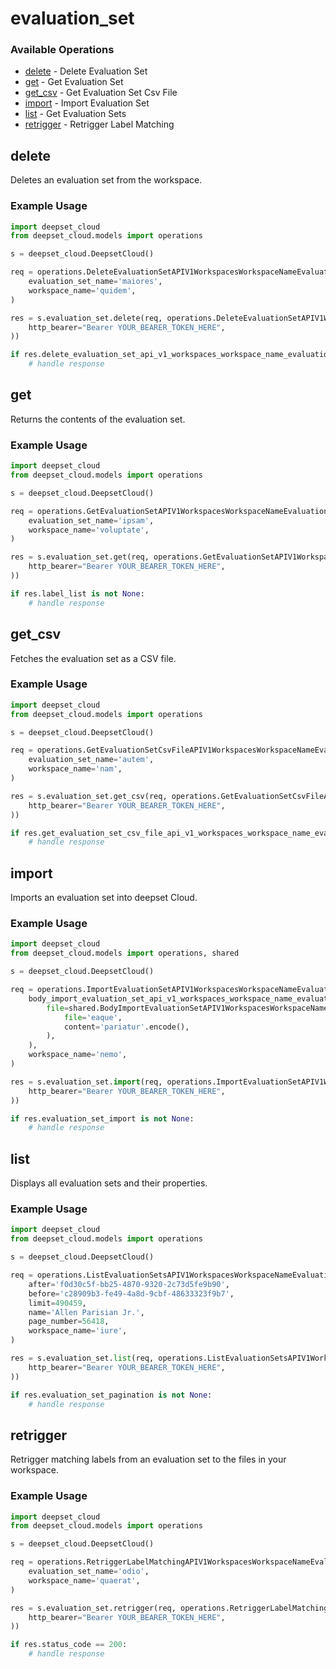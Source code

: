 # evaluation_set

### Available Operations

* [delete](#delete) - Delete Evaluation Set
* [get](#get) - Get Evaluation Set
* [get_csv](#get_csv) - Get Evaluation Set Csv File
* [import](#import) - Import Evaluation Set
* [list](#list) - Get Evaluation Sets
* [retrigger](#retrigger) - Retrigger Label Matching

## delete

Deletes an evaluation set from the workspace.

### Example Usage

```python
import deepset_cloud
from deepset_cloud.models import operations

s = deepset_cloud.DeepsetCloud()

req = operations.DeleteEvaluationSetAPIV1WorkspacesWorkspaceNameEvaluationSetsEvaluationSetNameDeleteRequest(
    evaluation_set_name='maiores',
    workspace_name='quidem',
)

res = s.evaluation_set.delete(req, operations.DeleteEvaluationSetAPIV1WorkspacesWorkspaceNameEvaluationSetsEvaluationSetNameDeleteSecurity(
    http_bearer="Bearer YOUR_BEARER_TOKEN_HERE",
))

if res.delete_evaluation_set_api_v1_workspaces_workspace_name_evaluation_sets_evaluation_set_name_delete_200_application_json_any is not None:
    # handle response
```

## get

Returns the contents of the evaluation set.

### Example Usage

```python
import deepset_cloud
from deepset_cloud.models import operations

s = deepset_cloud.DeepsetCloud()

req = operations.GetEvaluationSetAPIV1WorkspacesWorkspaceNameEvaluationSetsEvaluationSetNameGetRequest(
    evaluation_set_name='ipsam',
    workspace_name='voluptate',
)

res = s.evaluation_set.get(req, operations.GetEvaluationSetAPIV1WorkspacesWorkspaceNameEvaluationSetsEvaluationSetNameGetSecurity(
    http_bearer="Bearer YOUR_BEARER_TOKEN_HERE",
))

if res.label_list is not None:
    # handle response
```

## get_csv

Fetches the evaluation set as a CSV file.

### Example Usage

```python
import deepset_cloud
from deepset_cloud.models import operations

s = deepset_cloud.DeepsetCloud()

req = operations.GetEvaluationSetCsvFileAPIV1WorkspacesWorkspaceNameEvaluationSetsEvaluationSetNameCsvGetRequest(
    evaluation_set_name='autem',
    workspace_name='nam',
)

res = s.evaluation_set.get_csv(req, operations.GetEvaluationSetCsvFileAPIV1WorkspacesWorkspaceNameEvaluationSetsEvaluationSetNameCsvGetSecurity(
    http_bearer="Bearer YOUR_BEARER_TOKEN_HERE",
))

if res.get_evaluation_set_csv_file_api_v1_workspaces_workspace_name_evaluation_sets_evaluation_set_name_csv_get_200_application_json_any is not None:
    # handle response
```

## import

Imports an evaluation set into deepset Cloud.

### Example Usage

```python
import deepset_cloud
from deepset_cloud.models import operations, shared

s = deepset_cloud.DeepsetCloud()

req = operations.ImportEvaluationSetAPIV1WorkspacesWorkspaceNameEvaluationSetsImportPostRequest(
    body_import_evaluation_set_api_v1_workspaces_workspace_name_evaluation_sets_import_post=shared.BodyImportEvaluationSetAPIV1WorkspacesWorkspaceNameEvaluationSetsImportPost(
        file=shared.BodyImportEvaluationSetAPIV1WorkspacesWorkspaceNameEvaluationSetsImportPostFile(
            file='eaque',
            content='pariatur'.encode(),
        ),
    ),
    workspace_name='nemo',
)

res = s.evaluation_set.import(req, operations.ImportEvaluationSetAPIV1WorkspacesWorkspaceNameEvaluationSetsImportPostSecurity(
    http_bearer="Bearer YOUR_BEARER_TOKEN_HERE",
))

if res.evaluation_set_import is not None:
    # handle response
```

## list

Displays all evaluation sets and their properties.

### Example Usage

```python
import deepset_cloud
from deepset_cloud.models import operations

s = deepset_cloud.DeepsetCloud()

req = operations.ListEvaluationSetsAPIV1WorkspacesWorkspaceNameEvaluationSetsGetRequest(
    after='f0d30c5f-bb25-4870-9320-2c73d5fe9b90',
    before='c28909b3-fe49-4a8d-9cbf-48633323f9b7',
    limit=490459,
    name='Allen Parisian Jr.',
    page_number=56418,
    workspace_name='iure',
)

res = s.evaluation_set.list(req, operations.ListEvaluationSetsAPIV1WorkspacesWorkspaceNameEvaluationSetsGetSecurity(
    http_bearer="Bearer YOUR_BEARER_TOKEN_HERE",
))

if res.evaluation_set_pagination is not None:
    # handle response
```

## retrigger

Retrigger matching labels from an evaluation set to the files in your workspace.

### Example Usage

```python
import deepset_cloud
from deepset_cloud.models import operations

s = deepset_cloud.DeepsetCloud()

req = operations.RetriggerLabelMatchingAPIV1WorkspacesWorkspaceNameEvaluationSetsEvaluationSetNameLabelMatchingPostRequest(
    evaluation_set_name='odio',
    workspace_name='quaerat',
)

res = s.evaluation_set.retrigger(req, operations.RetriggerLabelMatchingAPIV1WorkspacesWorkspaceNameEvaluationSetsEvaluationSetNameLabelMatchingPostSecurity(
    http_bearer="Bearer YOUR_BEARER_TOKEN_HERE",
))

if res.status_code == 200:
    # handle response
```
